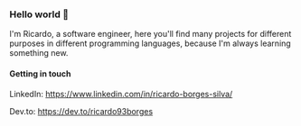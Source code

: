 ### Hello world 👋

I'm Ricardo, a software engineer, here you'll find many projects for different purposes in different programming languages, because I'm always learning something new.

#### Getting in touch

LinkedIn: https://www.linkedin.com/in/ricardo-borges-silva/

Dev.to: https://dev.to/ricardo93borges

<!--
**ricardo93borges/ricardo93borges** is a ✨ _special_ ✨ repository because its `README.md` (this file) appears on your GitHub profile.

Here are some ideas to get you started:

- 🔭 I’m currently working on ...
- 🌱 I’m currently learning ...
- 👯 I’m looking to collaborate on ...
- 🤔 I’m looking for help with ...
- 💬 Ask me about ...
- 📫 How to reach me: ...
- 😄 Pronouns: ...
- ⚡ Fun fact: ...
-->

